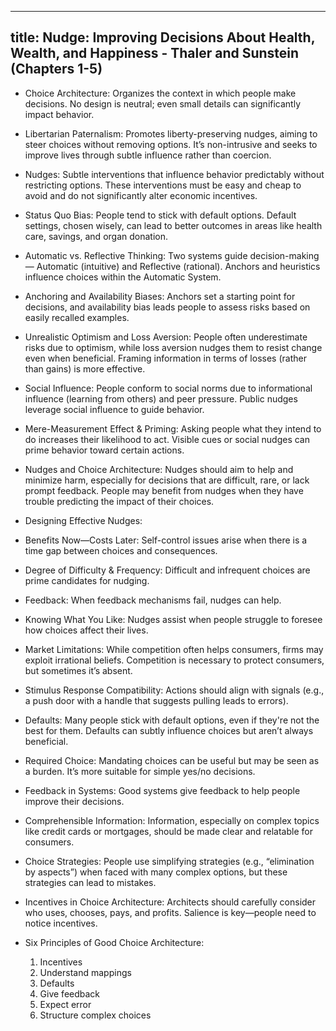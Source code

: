 
---
title: Nudge: Improving Decisions About Health, Wealth, and Happiness - Thaler and Sunstein (Chapters 1-5)
---

- Choice Architecture: Organizes the context in which people make decisions. No design is neutral; even small details can significantly impact behavior.

- Libertarian Paternalism: Promotes liberty-preserving nudges, aiming to steer choices without removing options. It’s non-intrusive and seeks to improve lives through subtle influence rather than coercion.

- Nudges: Subtle interventions that influence behavior predictably without restricting options. These interventions must be easy and cheap to avoid and do not significantly alter economic incentives.

- Status Quo Bias: People tend to stick with default options. Default settings, chosen wisely, can lead to better outcomes in areas like health care, savings, and organ donation.

- Automatic vs. Reflective Thinking: Two systems guide decision-making — Automatic (intuitive) and Reflective (rational). Anchors and heuristics influence choices within the Automatic System.

- Anchoring and Availability Biases: Anchors set a starting point for decisions, and availability bias leads people to assess risks based on easily recalled examples.

- Unrealistic Optimism and Loss Aversion: People often underestimate risks due to optimism, while loss aversion nudges them to resist change even when beneficial. Framing information in terms of losses (rather than gains) is more effective.

- Social Influence: People conform to social norms due to informational influence (learning from others) and peer pressure. Public nudges leverage social influence to guide behavior.

- Mere-Measurement Effect & Priming: Asking people what they intend to do increases their likelihood to act. Visible cues or social nudges can prime behavior toward certain actions.

- Nudges and Choice Architecture: Nudges should aim to help and minimize harm, especially for decisions that are difficult, rare, or lack prompt feedback. People may benefit from nudges when they have trouble predicting the impact of their choices.


- Designing Effective Nudges:

- Benefits Now—Costs Later: Self-control issues arise when there is a time gap between choices and consequences.

- Degree of Difficulty & Frequency: Difficult and infrequent choices are prime candidates for nudging.

- Feedback: When feedback mechanisms fail, nudges can help.

- Knowing What You Like: Nudges assist when people struggle to foresee how choices affect their lives.

- Market Limitations: While competition often helps consumers, firms may exploit irrational beliefs. Competition is necessary to protect consumers, but sometimes it’s absent.

- Stimulus Response Compatibility: Actions should align with signals (e.g., a push door with a handle that suggests pulling leads to errors).

- Defaults: Many people stick with default options, even if they're not the best for them. Defaults can subtly influence choices but aren’t always beneficial.

- Required Choice: Mandating choices can be useful but may be seen as a burden. It’s more suitable for simple yes/no decisions.

- Feedback in Systems: Good systems give feedback to help people improve their decisions.

- Comprehensible Information: Information, especially on complex topics like credit cards or mortgages, should be made clear and relatable for consumers.

- Choice Strategies: People use simplifying strategies (e.g., “elimination by aspects”) when faced with many complex options, but these strategies can lead to mistakes.

- Incentives in Choice Architecture: Architects should carefully consider who uses, chooses, pays, and profits. Salience is key—people need to notice incentives.

- Six Principles of Good Choice Architecture:

  1. Incentives
  2. Understand mappings
  3. Defaults
  4. Give feedback
  5. Expect error
  6. Structure complex choices
